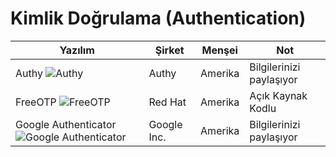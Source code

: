 # Kimlik Doğrulama (Authentication)

| Yazılım | Şirket | Menşei | Not |
| - | - | - | - |
| Authy ![Authy](https://i.imgyukle.com/2018/05/14/n5HoA.png) | Authy | Amerika | Bilgilerinizi paylaşıyor |
| FreeOTP ![FreeOTP](https://i.imgyukle.com/2018/05/14/n5Y8H.png) | Red Hat | Amerika | Açık Kaynak Kodlu |
| Google Authenticator ![Google Authenticator](https://i.imgyukle.com/2018/05/14/n5TgU.png) | Google Inc. | Amerika | Bilgilerinizi paylaşıyor |
